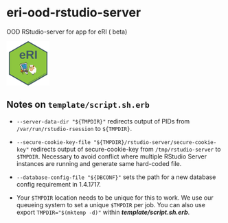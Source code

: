 # eri-ood-rstudio-server
OOD RStudio-server for app for eRI ( beta)
<p align="left" width="100%">
    <img width="20%" src="https://github.com/nesi/eri-easyconfigs/blob/main/resources/eri_hex.png"> 
</p>


## Notes on `template/script.sh.erb` 

* `--server-data-dir "${TMPDIR}"` redirects output of PIDs from `/var/run/rstudio-rsession` to `${TMPDIR}`.
 
* `--secure-cookie-key-file "${TMPDIR}/rstudio-server/secure-cookie-key"` redirects output of secure-cookie-key from `/tmp/rstudio-server` to `$TMPDIR`. Necessary to avoid conflict where multiple RStudio Server instances are running and generate same hard-coded file.
 
* `--database-config-file "${DBCONF}"` sets the path for a new database config requirement in 1.4.1717.

* Your `$TMPDIR` location needs to be unique for this to work. We use our queueing system to set a unique `$TMPDIR` per job. You can also use export `TMPDIR="$(mktemp -d)"` within ***template/script.sh.erb***.
